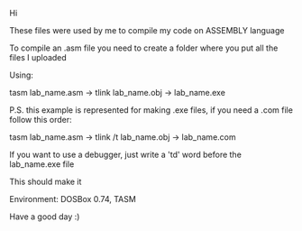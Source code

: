 Hi

These files were used by me to compile my code on ASSEMBLY language

To compile an .asm file you need to create a folder where you put all the files I uploaded

Using:

tasm lab_name.asm -> tlink lab_name.obj -> lab_name.exe 

P.S. this example is represented for making .exe files, if you need a .com file follow this order:

tasm lab_name.asm -> tlink /t lab_name.obj -> lab_name.com

If you want to use a debugger, just write a 'td' word before the  lab_name.exe file

This should make it

Environment: DOSBox 0.74, TASM

Have a good day :)
